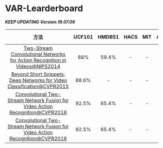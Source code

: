 # VAR-Learderboard



<em>**KEEP UPDATING**<em>
<em>***Version:19.07.06***<em>

|方法|UCF101|HMDB51|HACS|MIT|AVA|Kinetics|YT-8M|SS|ActivityNet|Charades|Sports-1M|HOLLYWOOD2|NTU-RGB+D|MMD|UWA3D|N-UCLA|SYSU|
|:---:|:--:|:---:|:---:|:---:|:---:|:---:|:---:|:---:|:---:|:---:|:---:|:---:|:---:|:---:|:---:|:-----:|:---:|
|[Two-Stream Convolutional Networks for Action Recognition in Videos@NIPS2014](https://arxiv.org/pdf/1406.2199.pdf ) |88%|59.4%|-|-|-|-|-|-|-|-|-|-|-|-|-|-|-|-|
|[Beyond Short Snippets: Deep Networks for Video Classification@CVPR2015](https://arxiv.org/pdf/1503.08909.pdf ) |88.6%|-|-|-|-|-|-|-|-|-|-|-|-|-|-|-|-|-|
|[Convolutional Two-Stream Network Fusion for Video Action Recognition@CVPR2016](https://arxiv.org/pdf/1604.06573.pdf ) |92.5%|65.4%|-|-|-|-|-|-|-|-|-|-|-|-|-|-|-|-|
|[Convolutional Two-Stream Network Fusion for Video Action Recognition@CVPR2016](https://arxiv.org/pdf/1604.06573.pdf ) |92.5%|65.4%|-|-|-|-|-|-|-|-|-|-|-|-|-|-|-|-|




